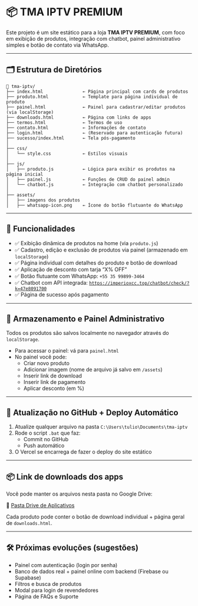 
# 📦 TMA IPTV PREMIUM

Este projeto é um site estático para a loja **TMA IPTV PREMIUM**, com foco em exibição de produtos, integração com chatbot, painel administrativo simples e botão de contato via WhatsApp.

---

## 🗂 Estrutura de Diretórios

```
📁 tma-iptv/
├── index.html               ← Página principal com cards de produtos
├── produto.html             ← Template para página individual de produto
├── painel.html              ← Painel para cadastrar/editar produtos (via localStorage)
├── downloads.html           ← Página com links de apps
├── termos.html              ← Termos de uso
├── contato.html             ← Informações de contato
├── login.html               ← (Reservado para autenticação futura)
├── sucesso/index.html       ← Tela pós-pagamento
│
├── css/
│   └── style.css            ← Estilos visuais
│
├── js/
│   ├── produto.js           ← Lógica para exibir os produtos na página inicial
│   ├── painel.js            ← Funções de CRUD do painel admin
│   └── chatbot.js           ← Integração com chatbot personalizado
│
├── assets/
│   ├── imagens dos produtos
│   ├── whatsapp-icon.png    ← Ícone do botão flutuante do WhatsApp
```

---

## 🚀 Funcionalidades

- ✅ Exibição dinâmica de produtos na home (via `produto.js`)
- ✅ Cadastro, edição e exclusão de produtos via painel (armazenado em `localStorage`)
- ✅ Página individual com detalhes do produto e botão de download
- ✅ Aplicação de desconto com tarja “X% OFF”
- ✅ Botão flutuante com WhatsApp: `+55 35 99899-3464`
- ✅ Chatbot com API integrada: [`https://imperioxcc.top/chatbot/check/?k=47e8091700`](https://imperioxcc.top/chatbot/check/?k=47e8091700)
- ✅ Página de sucesso após pagamento

---

## 💾 Armazenamento e Painel Administrativo

Todos os produtos são salvos localmente no navegador através do `localStorage`.

- Para acessar o painel: vá para `painel.html`
- No painel você pode:
  - Criar novo produto
  - Adicionar imagem (nome de arquivo já salvo em `/assets`)
  - Inserir link de download
  - Inserir link de pagamento
  - Aplicar desconto (em %)

---

## 🔁 Atualização no GitHub + Deploy Automático

1. Atualize qualquer arquivo na pasta `C:\Users\tulio\Documents\tma-iptv`
2. Rode o script `.bat` que faz:
   - Commit no GitHub
   - Push automático
3. O Vercel se encarrega de fazer o deploy do site estático

---

## 📦 Link de downloads dos apps

Você pode manter os arquivos nesta pasta no Google Drive:

📁 [Pasta Drive de Aplicativos](https://drive.google.com/drive/folders/1Wss1Mv71yAy9zq5KSfFCSdGW5rtv0Edi?usp=drive_link)

Cada produto pode conter o botão de download individual + página geral de `downloads.html`.

---

## 🛠️ Próximas evoluções (sugestões)

- Painel com autenticação (login por senha)
- Banco de dados real + painel online com backend (Firebase ou Supabase)
- Filtros e busca de produtos
- Modal para login de revendedores
- Página de FAQs e Suporte
